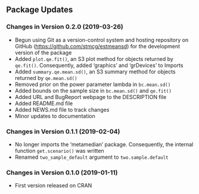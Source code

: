 Package Updates
---------------

### Changes in Version 0.2.0 (2019-03-26)

-   Begun using Git as a version-control system and hosting repository
    on GitHub (<https://github.com/stmcg/estmeansd>) for the development
    version of the package
-   Added `plot.qe.fit()`, an S3 plot method for objects returned by
    `qe.fit()`. Consequently, added ‘graphics’ and ‘grDevices’ to
    Imports
-   Added `summary.qe.mean.sd()`, an S3 summary method for objects
    returned by `qe.mean.sd()`
-   Removed prior on the power parameter lambda in `bc.mean.sd()`
-   Added bounds on the sample size in `bc.mean.sd()` and `qe.fit()`
-   Added URL and BugReport webpage to the DESCRIPTION file
-   Added README.md file
-   Added NEWS.md file to track changes
-   Minor updates to documentation

### Changes in Version 0.1.1 (2019-02-04)

-   No longer imports the ‘metamedian’ package. Consequently, the
    internal function `get.scenario()` was written
-   Renamed `two_sample_default` argument to `two.sample.default`

### Changes in Version 0.1.0 (2019-01-11)

-   First version released on CRAN
